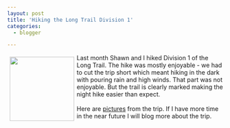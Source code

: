 ```yaml
---
layout: post
title: 'Hiking the Long Trail Division 1'
categories:
  - blogger

---
```


<a href="http://photos.thecave.com/gallery/6462530_g93i8/1/409902560_U4g2h"><img src="http://photos.thecave.com/photos/409902136_ypvrA-Th.jpg" align="left" height="150" width="150" border="0" vspace="6" hspace="6" /></a>
Last month Shawn and I hiked Division 1 of the Long Trail.  The hike was mostly enjoyable - we had to cut the trip short which meant hiking in the dark with pouring rain and high winds.  That part was not enjoyable.  But the trail is clearly marked making the night hike easier than expect.<br /><br />Here are <a href="http://photos.thecave.com/gallery/6462530_g93i8/1/409902560_U4g2h">pictures</a> from the trip.  If I have more time in the near future I will blog more about the trip.
